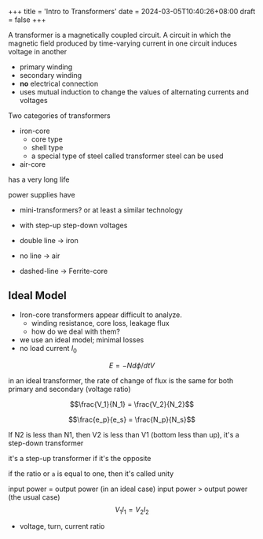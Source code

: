 +++
title = 'Intro to Transformers'
date = 2024-03-05T10:40:26+08:00
draft = false
+++

A transformer is a magnetically coupled circuit. A circuit in which the magnetic field produced by time-varying current in one circuit induces voltage in another

- primary winding
- secondary winding
- **no** electrical connection
- uses mutual induction to change the values of alternating currents and voltages

Two categories of transformers
- iron-core
    - core type
    - shell type
    - a special type of steel called transformer steel can be used
- air-core

has a very long life

power supplies have
- mini-transformers? or at least a similar technology
- with step-up step-down voltages

- double line -> iron
- no line -> air
- dashed-line -> Ferrite-core

## Ideal Model
- Iron-core transformers appear difficult to analyze.
    - winding resistance, core loss, leakage flux
    - how do we deal with them?
- we use an ideal model; minimal losses
- no load current $I_0$

$$E = -N d \phi / dt V$$

in an ideal transformer, the rate of change of flux is the same for both primary and secondary (voltage ratio)

$$\frac{V_1}{N_1} = \frac{V_2}{N_2}$$

$$\frac{e_p}{e_s} = \frac{N_p}{N_s}$$

If N2 is less than N1, then V2 is less than V1 (bottom less than up), it's a step-down transformer

it's a step-up transformer if it's the opposite

if the ratio or `a` is equal to one, then it's called unity

input power = output power (in an ideal case)
input power > output power (the usual case)
$$V_1 I_1 = V_2 I_2$$
- voltage, turn, current ratio
